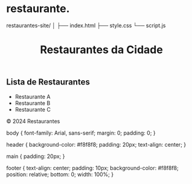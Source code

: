 # restaurante.
restaurantes-site/
│
├── index.html
├── style.css
└── script.js
<!DOCTYPE html>
<html lang="pt-BR">
<head>
    <meta charset="UTF-8">
    <meta name="viewport" content="width=device-width, initial-scale=1.0">
    <title>Restaurantes</title>
    <link rel="stylesheet" href="style.css">
</head>
<body>
    <header>
        <h1>Restaurantes da Cidade</h1>
    </header>
    <main>
        <h2>Lista de Restaurantes</h2>
        <ul>
            <li>Restaurante A</li>
            <li>Restaurante B</li>
            <li>Restaurante C</li>
        </ul>
    </main>
    <footer>
        <p>&copy; 2024 Restaurantes</p>
    </footer>
    <script src="script.js"></script>
</body>
</html>
body {
    font-family: Arial, sans-serif;
    margin: 0;
    padding: 0;
}

header {
    background-color: #f8f8f8;
    padding: 20px;
    text-align: center;
}

main {
    padding: 20px;
}

footer {
    text-align: center;
    padding: 10px;
    background-color: #f8f8f8;
    position: relative;
    bottom: 0;
    width: 100%;
}

